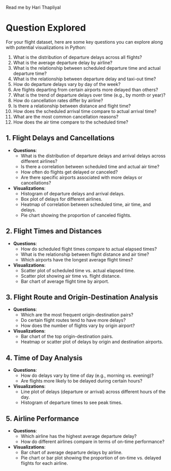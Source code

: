 Read me by Hari Thapliyal 

# Question Explored
For your flight dataset, here are some key questions you can explore along with potential visualizations in Python:

1. What is the distribution of departure delays across all flights?
2. What is the average departure delay by airline?
3. What is the relationship between scheduled departure time and actual departure time?
4. What is the relationship between departure delay and taxi-out time?
5. How do departure delays vary by day of the week?
6. Are flights departing from certain airports more delayed than others?
7. What is the trend of departure delays over time (e.g., by month or year)?
8. How do cancellation rates differ by airline?
9. Is there a relationship between distance and flight time?
10. How does the scheduled arrival time compare to actual arrival time?
11. What are the most common cancellation reasons?
12. How does the air time compare to the scheduled time?

## 1. **Flight Delays and Cancellations**
   - **Questions**:
     - What is the distribution of departure delays and arrival delays across different airlines?
     - Is there a correlation between scheduled time and actual air time?
     - How often do flights get delayed or canceled?
     - Are there specific airports associated with more delays or cancellations?
   - **Visualizations**:
     - Histogram of departure delays and arrival delays.
     - Box plot of delays for different airlines.
     - Heatmap of correlation between scheduled time, air time, and delays.
     - Pie chart showing the proportion of canceled flights.

## 2. **Flight Times and Distances**
   - **Questions**:
     - How do scheduled flight times compare to actual elapsed times?
     - What is the relationship between flight distance and air time?
     - Which airports have the longest average flight times?
   - **Visualizations**:
     - Scatter plot of scheduled time vs. actual elapsed time.
     - Scatter plot showing air time vs. flight distance.
     - Bar chart of average flight time by airport.

## 3. **Flight Route and Origin-Destination Analysis**
   - **Questions**:
     - Which are the most frequent origin-destination pairs?
     - Do certain flight routes tend to have more delays?
     - How does the number of flights vary by origin airport?
   - **Visualizations**:
     - Bar chart of the top origin-destination pairs.
     - Heatmap or scatter plot of delays by origin and destination airports.

## 4. **Time of Day Analysis**
   - **Questions**:
     - How do delays vary by time of day (e.g., morning vs. evening)?
     - Are flights more likely to be delayed during certain hours?
   - **Visualizations**:
     - Line plot of delays (departure or arrival) across different hours of the day.
     - Histogram of departure times to see peak times.

## 5. **Airline Performance**
   - **Questions**:
     - Which airline has the highest average departure delay?
     - How do different airlines compare in terms of on-time performance?
   - **Visualizations**:
     - Bar chart of average departure delays by airline.
     - Pie chart or bar plot showing the proportion of on-time vs. delayed flights for each airline.
